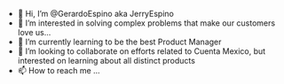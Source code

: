 - 👋 Hi, I’m @GerardoEspino aka JerryEspino
- 👀 I’m interested in solving complex problems that make our customers love us...
- 🌱 I’m currently learning to be the best Product Manager 
- 💞️ I’m looking to collaborate on efforts related to Cuenta Mexico, but interested on learning about all distinct products
- 📫 How to reach me ...

<!---
JerryEspino/JerryEspino is a ✨ special ✨ repository because its `README.md` (this file) appears on your GitHub profile.
You can click the Preview link to take a look at your changes.
--->
